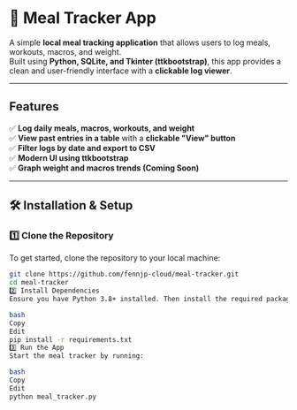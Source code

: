 # 🥗 Meal Tracker App

A simple **local meal tracking application** that allows users to log meals, workouts, macros, and weight.  
Built using **Python, SQLite, and Tkinter (ttkbootstrap)**, this app provides a clean and user-friendly interface with a **clickable log viewer**.

---

## **Features**
✅ **Log daily meals, macros, workouts, and weight**  
✅ **View past entries in a table** with a **clickable "View" button**  
✅ **Filter logs by date and export to CSV**  
✅ **Modern UI using ttkbootstrap**  
✅ **Graph weight and macros trends (Coming Soon)**  

---

## 🛠 Installation & Setup
### 1️⃣ Clone the Repository  
To get started, clone the repository to your local machine:  
```bash
git clone https://github.com/fennjp-cloud/meal-tracker.git
cd meal-tracker
2️⃣ Install Dependencies
Ensure you have Python 3.8+ installed. Then install the required packages:

bash
Copy
Edit
pip install -r requirements.txt
3️⃣ Run the App
Start the meal tracker by running:

bash
Copy
Edit
python meal_tracker.py